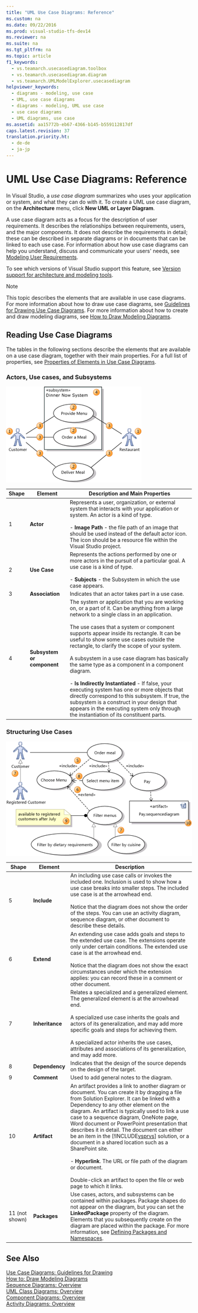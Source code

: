 ```yaml
---
title: "UML Use Case Diagrams: Reference"
ms.custom: na
ms.date: 09/22/2016
ms.prod: visual-studio-tfs-dev14
ms.reviewer: na
ms.suite: na
ms.tgt_pltfrm: na
ms.topic: article
f1_keywords: 
  - vs.teamarch.usecasediagram.toolbox
  - vs.teamarch.usecasediagram.diagram
  - vs.teamarch.UMLModelExplorer.usecasediagram
helpviewer_keywords: 
  - diagrams - modeling, use case
  - UML, use case diagrams
  - diagrams - modeling, UML use case
  - use case diagrams
  - UML diagrams, use case
ms.assetid: aa15772b-eb67-4366-b145-b559112817df
caps.latest.revision: 37
translation.priority.ht: 
  - de-de
  - ja-jp
---
```

# UML Use Case Diagrams: Reference
In Visual Studio, a *use case diagram* summarizes who uses your application or system, and what they can do with it. To create a UML use case diagram, on the **Architecture** menu, click **New UML or Layer Diagram**.  
  
 A use case diagram acts as a focus for the description of user requirements. It describes the relationships between requirements, users, and the major components. It does not describe the requirements in detail; these can be described in separate diagrams or in documents that can be linked to each use case. For information about how use case diagrams can help you understand, discuss and communicate your users' needs, see [Modeling User Requirements](../vs140/model-user-requirements.md).  
  
 To see which versions of Visual Studio support this feature, see [Version support for architecture and modeling tools](../vs140/what-s-new-for-design-in-visual-studio.md#VersionSupport).  
  
> [!NOTE]
>  This topic describes the elements that are available in use case diagrams. For more information about how to draw use case diagrams, see [Guidelines for Drawing Use Case Diagrams](../vs140/uml-use-case-diagrams--guidelines.md). For more information about how to create and draw modeling diagrams, see [How to Draw Modeling Diagrams](../vs140/edit-uml-models-and-diagrams.md).  
  
## Reading Use Case Diagrams  
 The tables in the following sections describe the elements that are available on a use case diagram, together with their main properties. For a full list of properties, see [Properties of Elements in Use Case Diagrams](../vs140/properties-of-elements-on-uml-use-case-diagrams.md).  
  
### Actors, Use cases, and Subsystems  
 ![Elements in a use case diagram](../vs140/media/uml_ucovactor.png "UML_UCOvActor")  
  
|**Shape**|**Element**|**Description and Main Properties**|  
|---------------|-----------------|-----------------------------------------|  
|1|**Actor**|Represents a user, organization, or external system that interacts with your application or system. An actor is a kind of type.<br /><br /> -   **Image Path** - the file path of an image that should be used instead of the default actor icon. The icon should be a resource file within the Visual Studio project.|  
|2|**Use Case**|Represents the actions performed by one or more actors in the pursuit of a particular goal. A use case is a kind of type.<br /><br /> -   **Subjects** - the Subsystem in which the use case appears.|  
|3|**Association**|Indicates that an actor takes part in a use case.|  
|4|**Subsystem or component**|The system or application that you are working on, or a part of it. Can be anything from a large network to a single class in an application.<br /><br /> The use cases that a system or component supports appear inside its rectangle. It can be useful to show some use cases outside the rectangle, to clarify the scope of your system.<br /><br /> A subsystem in a use case diagram has basically the same type as a component in a component diagram.<br /><br /> -   **Is Indirectly Instantiated** - If false, your executing system has one or more objects that directly correspond to this subsystem. If true, the subsystem is a construct in your design that appears in the executing system only through the instantiation of its constituent parts.|  
  
### Structuring Use Cases  
 ![Use cases with include, extend and generalization](../vs140/media/uml_ucovstructure.png "UML_UCOvStructure")  
  
|Shape|**Element**|Description|  
|-----------|-----------------|-----------------|  
|5|**Include**|An including use case calls or invokes the included one. Inclusion is used to show how a use case breaks into smaller steps. The included use case is at the arrowhead end.<br /><br /> Notice that the diagram does not show the order of the steps. You can use an activity diagram, sequence diagram, or other document to describe these details.|  
|6|**Extend**|An extending use case adds goals and steps to the extended use case. The extensions operate only under certain conditions. The extended use case is at the arrowhead end.<br /><br /> Notice that the diagram does not show the exact circumstances under which the extension applies: you can record these in a comment or other document.|  
|7|**Inheritance**|Relates a specialized and a generalized element. The generalized element is at the arrowhead end.<br /><br /> A specialized use case inherits the goals and actors of its generalization, and may add more specific goals and steps for achieving them.<br /><br /> A specialized actor inherits the use cases, attributes and associations of its generalization, and may add more.|  
|8|**Dependency**|Indicates that the design of the source depends on the design of the target.|  
|9|**Comment**|Used to add general notes to the diagram.|  
|10|**Artifact**|An artifact provides a link to another diagram or document. You can create it by dragging a file from Solution Explorer. It can be linked with a Dependency to any other element on the diagram. An artifact is typically used to link a use case to a sequence diagram, OneNote page, Word document or PowerPoint presentation that describes it in detail. The document can either be an item in the [!INCLUDE[vsprvs](../vs140/includes/vsprvs_md.md)] solution, or a document in a shared location such as a SharePoint site.<br /><br /> -   **Hyperlink**. The URL or file path of the diagram or document.<br /><br /> Double-click an artifact to open the file or web page to which it links.|  
|11 (not shown)|**Packages**|Use cases, actors, and subsystems can be contained within packages. Package shapes do not appear on the diagram, but you can set the **LinkedPackage** property of the diagram. Elements that you subsequently create on the diagram are placed within the package. For more information, see [Defining Packages and Namespaces](../vs140/define-packages-and-namespaces.md).|  
  
## See Also  
 [Use Case Diagrams: Guidelines for Drawing](../vs140/uml-use-case-diagrams--guidelines.md)   
 [How to: Draw Modeling Diagrams](../vs140/edit-uml-models-and-diagrams.md)   
 [Sequence Diagrams: Overview](../vs140/uml-sequence-diagrams--reference.md)   
 [UML Class Diagrams: Overview](../vs140/uml-class-diagrams--reference.md)   
 [Component Diagrams: Overview](../vs140/uml-component-diagrams--reference.md)   
 [Activity Diagrams: Overview](../vs140/uml-component-diagrams--reference.md)